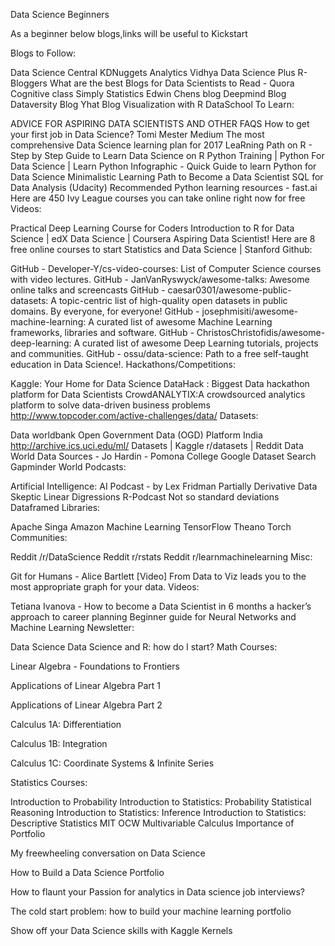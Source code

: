 Data Science Beginners

As a beginner below blogs,links will be useful to Kickstart

Blogs to Follow:

Data Science Central
KDNuggets
Analytics Vidhya
Data Science Plus
R-Bloggers
What are the best Blogs for Data Scientists to Read - Quora
Cognitive class
Simply Statistics
Edwin Chens blog
Deepmind Blog
Dataversity Blog
Yhat Blog
Visualization with R
DataSchool
To Learn:

ADVICE FOR ASPIRING DATA SCIENTISTS AND OTHER FAQS
How to get your first job in Data Science? Tomi Mester Medium
The most comprehensive Data Science learning plan for 2017
LeaRning Path on R - Step by Step Guide to Learn Data Science on R
Python Training | Python For Data Science | Learn Python
Infographic - Quick Guide to learn Python for Data Science
Minimalistic Learning Path to Become a Data Scientist
SQL for Data Analysis (Udacity)
Recommended Python learning resources - fast.ai
Here are 450 Ivy League courses you can take online right now for free
Videos:

Practical Deep Learning Course for Coders
Introduction to R for Data Science | edX
Data Science | Coursera
Aspiring Data Scientist! Here are 8 free online courses to start
Statistics and Data Science | Stanford
Github:

GitHub - Developer-Y/cs-video-courses: List of Computer Science courses with video lectures.
GitHub - JanVanRyswyck/awesome-talks: Awesome online talks and screencasts
GitHub - caesar0301/awesome-public-datasets: A topic-centric list of high-quality open datasets in public domains. By everyone, for everyone!
GitHub - josephmisiti/awesome-machine-learning: A curated list of awesome Machine Learning frameworks, libraries and software.
GitHub - ChristosChristofidis/awesome-deep-learning: A curated list of awesome Deep Learning tutorials, projects and communities.
GitHub - ossu/data-science: Path to a free self-taught education in Data Science!.
Hackathons/Competitions:

Kaggle: Your Home for Data Science
DataHack : Biggest Data hackathon platform for Data Scientists
CrowdANALYTIX:A crowdsourced analytics platform to solve data-driven business problems
http://www.topcoder.com/active-challenges/data/
Datasets:

Data worldbank
Open Government Data (OGD) Platform India
http://archive.ics.uci.edu/ml/
Datasets | Kaggle
r/datasets | Reddit
Data World
Data Sources - Jo Hardin - Pomona College
Google Dataset Search
Gapminder World
Podcasts:

Artificial Intelligence: AI Podcast - by Lex Fridman
Partially Derivative
Data Skeptic
Linear Digressions
R-Podcast
Not so standard deviations
Dataframed
Libraries:

Apache Singa
Amazon Machine Learning
TensorFlow
Theano
Torch
Communities:

Reddit /r/DataScience
Reddit r/rstats
Reddit r/learnmachinelearning
Misc:

Git for Humans - Alice Bartlett [Video]
From Data to Viz leads you to the most appropriate graph for your data.
Videos:

Tetiana Ivanova - How to become a Data Scientist in 6 months a hacker’s approach to career planning
Beginner guide for Neural Networks and Machine Learning
Newsletter:

Data Science
Data Science and R: how do I start?
Math Courses:

Linear Algebra - Foundations to Frontiers

Applications of Linear Algebra Part 1

Applications of Linear Algebra Part 2

Calculus 1A: Differentiation

Calculus 1B: Integration

Calculus 1C: Coordinate Systems & Infinite Series

Statistics Courses:

Introduction to Probability
Introduction to Statistics: Probability
Statistical Reasoning
Introduction to Statistics: Inference
Introduction to Statistics: Descriptive Statistics
MIT OCW Multivariable Calculus
Importance of Portfolio

My freewheeling conversation on Data Science

How to Build a Data Science Portfolio

How to flaunt your Passion for analytics in Data science job interviews?

The cold start problem: how to build your machine learning portfolio

Show off your Data Science skills with Kaggle Kernels
